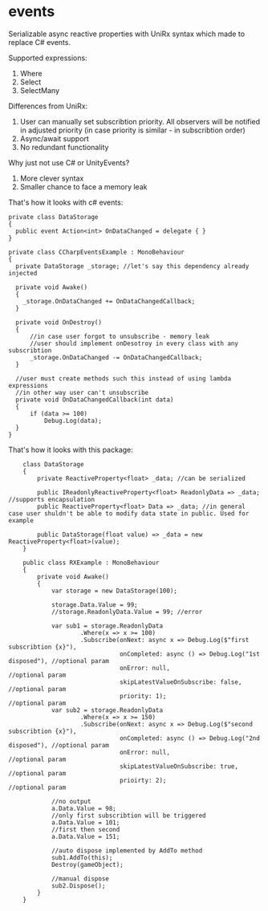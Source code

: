 # events
Serializable async reactive properties with UniRx syntax which made to replace С# events.

Supported expressions:
1) Where
2) Select
3) SelectMany

Differences from UniRx:
1) User can manually set subscribtion priority. All observers will be notified in adjusted priority (in case priority is similar - in subscribtion order)
2) Async/await support
3) No redundant functionality

Why just not use C# or UnityEvents?
1) More clever syntax
2) Smaller chance to face a memory leak

That's how it looks with c# events:
```
private class DataStorage
{
  public event Action<int> OnDataChanged = delegate { }
}

private class CCharpEventsExample : MonoBehaviour
{
  private DataStorage _storage; //let's say this dependency already injected

  private void Awake()
  {
    _storage.OnDataChanged += OnDataChangedCallback;
  }

  private void OnDestroy()
  {
      //in case user forgot to unsubscribe - memory leak
      //user should implement onDesotroy in every class with any subscribtion
      _storage.OnDataChanged -= OnDataChangedCallback;
  }

  //user must create methods such this instead of using lambda expressions
  //in other way user can't unsubscribe
  private void OnDataChangedCallback(int data)
  {
      if (data >= 100)
          Debug.Log(data);
  }
}
```

That's how it looks with this package:
```
    class DataStorage
    {
        private ReactiveProperty<float> _data; //can be serialized

        public IReadonlyReactiveProperty<float> ReadonlyData => _data; //supports encapsulation
        public ReactiveProperty<float> Data => _data; //in general case user shuldn't be able to modify data state in public. Used for example

        public DataStorage(float value) => _data = new ReactiveProperty<float>(value);
    }

    public class RXExample : MonoBehaviour
    {
        private void Awake()
        {
            var storage = new DataStorage(100);

            storage.Data.Value = 99;
            //storage.ReadonlyData.Value = 99; //error

            var sub1 = storage.ReadonlyData
                    .Where(x => x >= 100)
                    .Subscribe(onNext: async x => Debug.Log($"first subscribtion {x}"), 
                               onCompleted: async () => Debug.Log("1st disposed"), //optional param
                               onError: null,                                      //optional param
                               skipLatestValueOnSubscribe: false,                  //optional param
                               priority: 1);                                       //optional param
            var sub2 = storage.ReadonlyData
                    .Where(x => x >= 150)
                    .Subscribe(onNext: async x => Debug.Log($"second subscribtion {x}"), 
                               onCompleted: async () => Debug.Log("2nd disposed"), //optional param
                               onError: null,                                      //optional param
                               skipLatestValueOnSubscribe: true,                   //optional param
                               prioirty: 2);                                       //optional param

            //no output
            a.Data.Value = 98;
            //only first subscribtion will be triggered
            a.Data.Value = 101;
            //first then second
            a.Data.Value = 151;

            //auto dispose implemented by AddTo method
            sub1.AddTo(this);
            Destroy(gameObject);
            
            //manual dispose
            sub2.Dispose();
        }
    }
```
